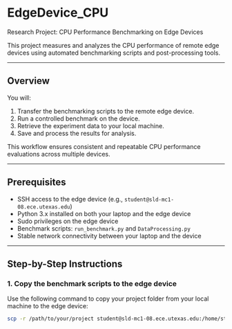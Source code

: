 # EdgeDevice_CPU
Research Project: CPU Performance Benchmarking on Edge Devices

This project measures and analyzes the CPU performance of remote edge devices using automated benchmarking scripts and post-processing tools.

---

## Overview
You will:
1. Transfer the benchmarking scripts to the remote edge device.
2. Run a controlled benchmark on the device.
3. Retrieve the experiment data to your local machine.
4. Save and process the results for analysis.

This workflow ensures consistent and repeatable CPU performance evaluations across multiple devices.

---

## Prerequisites
- SSH access to the edge device (e.g., `student@sld-mc1-08.ece.utexas.edu`)
- Python 3.x installed on both your laptop and the edge device
- Sudo privileges on the edge device
- Benchmark scripts: `run_benchmark.py` and `DataProcessing.py`
- Stable network connectivity between your laptop and the device

---

## Step-by-Step Instructions

### 1. Copy the benchmark scripts to the edge device
Use the following command to copy your project folder from your local machine to the edge device:
```bash
scp -r /path/to/your/project student@sld-mc1-08.ece.utexas.edu:/home/student
